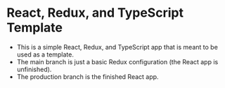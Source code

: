 # React, Redux, and TypeScript Template

- This is a simple React, Redux, and TypeScript app that is meant to be used as a template.
- The main branch is just a basic Redux configuration (the React app is unfinished).
- The production branch is the finished React app.
